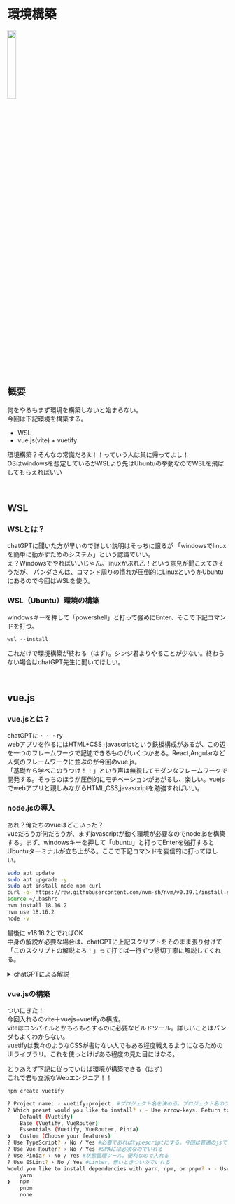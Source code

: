 # 環境構築

<img src="/panda/markdownfile/vue/setup/setup.jpg" width="20%">

## 概要  

何をやるもまず環境を構築しないと始まらない。  
今回は下記環境を構築する。

- WSL
- vue.js(vite) + vuetify

環境構築？そんなの常識だろjk！！っていう人は巣に帰ってよし！  
OSはwindowsを想定しているがWSLより先はUbuntuの挙動なのでWSLを飛ばしてもらえればいい

<br />

## WSL

### WSLとは？

chatGPTに聞いた方が早いので詳しい説明はそっちに譲るが
「windowsでlinuxを簡単に動かすためのシステム」という認識でいい。  
え？Windowsでやればいいじゃん。linuxかぶれ乙！という意見が聞こえてきそうだが、
パンダさんは、コマンド周りの慣れが圧倒的にLinuxというかUbuntuにあるので今回はWSLを使う。  

### WSL（Ubuntu）環境の構築

windowsキーを押して「powershell」と打って強めにEnter、そこで下記コマンドを打つ。  
```posershell
wsl --install
```

これだけで環境構築が終わる（はず）。シンジ君よりやることが少ない。終わらない場合はchatGPT先生に聞いてほしい。

<br />

## vue.js

### vue.jsとは？

chatGPTに・・・ry  
webアプリを作るにはHTML+CSS+javascriptという鉄板構成があるが、この辺を一つのフレームワークで記述できるものがいくつかある。React,Angularなど人気のフレームワークに並ぶのが今回のvue.js。  
「基礎から学べこのうつけ！！」という声は無視してモダンなフレームワークで開発する。そっちのほうが圧倒的にモチベーションがあがるし、楽しい。vuejsでwebアプリと親しみながらHTML,CSS,javascriptを勉強すればいい。

### node.jsの導入

あれ？俺たちのvueはどこいった？  
vueだろうが何だろうが、まずjavascriptが動く環境が必要なのでnode.jsを構築する。まず、windowsキーを押して「ubuntu」と打ってEnterを強打するとUbuntuターミナルが立ち上がる。ここで下記コマンドを妄信的に打ってほしい。

```bash
sudo apt update
sudo apt upgrade -y
sudo apt install node npm curl
curl -o- https://raw.githubusercontent.com/nvm-sh/nvm/v0.39.1/install.sh | bash
source ~/.bashrc
nvm install 18.16.2
nvm use 18.16.2
node -v
```

最後に v18.16.2とでればOK  
中身の解説が必要な場合は、chatGPTに上記スクリプトをそのまま張り付けて「このスクリプトの解説よろ！」って打てば一行ずつ懇切丁寧に解説してくれる。

<details>
<summary>chatGPTによる解説</summary>
上記のスクリプトは、UbuntuやDebianなどのLinuxディストリビューションでNode.jsのバージョン18.16.2をインストールするためのコマンドです。以下にスクリプトの解説を行います：

1. `sudo apt update`
   このコマンドは、パッケージマネージャーであるAPTを使用して、システムのパッケージリストを更新します。これにより、最新のパッケージ情報が取得されます。

2. `sudo apt upgrade -y`
   このコマンドは、APTを使用してインストール済みのパッケージを最新のバージョンにアップグレードします。 `-y` オプションは、アップグレードの際に追加の確認を求めないようにします。

3. `sudo apt install node npm curl`
   このコマンドは、`node`、`npm`、および`curl`パッケージをインストールします。`node`はNode.jsランタイム、`npm`はNode.jsパッケージマネージャー、そして`curl`はコマンドラインからURLを取得するツールです。

4. `curl -o- https://raw.githubusercontent.com/nvm-sh/nvm/v0.39.1/install.sh | bash`
   このコマンドは、Node Version Manager（NVM）をインストールします。NVMは、Node.jsのバージョンを管理するためのツールであり、複数のNode.jsバージョンを簡単に切り替えることができます。

5. `source ~/.bashrc`
   `~/.bashrc` ファイルを読み込むコマンドです。NVMの設定は、`~/.bashrc` に追加されるため、このコマンドで設定を反映させます。

6. `nvm install 18.16.2`
   NVMを使用して、Node.jsのバージョン18.16.2をインストールします。

7. `nvm use 18.16.2`
   NVMを使用して、インストールしたNode.jsバージョン18.16.2を使用します。このコマンドにより、システム全体で使用するデフォルトのNode.jsバージョンが設定されます。

8. `node -v`
   `node`コマンドを使用して、現在のNode.jsバージョンを確認します。これにより、インストールされたNode.jsバージョンが18.16.2であることが確認できます。

これらのコマンドを順番に実行することで、Node.jsのバージョン18.16.2がインストールされ、使用可能になります。

</details>

### vue.jsの構築

ついにきた！  
今回入れるのvite＋vuejs+vuetifyの構成。  
viteはコンパイルとかもろもろするのに必要なビルドツール。詳しいことはパンダもよくわからない。  
vuetifyは我々のようなCSSが書けない人でもある程度戦えるようになるためのUIライブラリ。これを使っとけばある程度の見た目にはなる。  

とりあえず下記に従っていけば環境が構築できる（はず）  
これで君も立派なWebエンジニア！！

```bash
npm create vuetify

? Project name: › vuetify-project  #プロジェクト名を決める。プロジェクト名のフォルダが自動生成される
? Which preset would you like to install? › - Use arrow-keys. Return to submit. #構成を決めるここではcustomにする
    Default (Vuetify)
    Base (Vuetify, VueRouter)
    Essentials (Vuetify, VueRouter, Pinia)
❯   Custom (Choose your features)
? Use TypeScript? › No / Yes #必要であればtypescriptにする。今回は普通のjsで作る
? Use Vue Router? › No / Yes #SPAには必須なのでいれる
? Use Pinia? › No / Yes #状態管理ツール。便利なので入れる
? Use ESLint? › No / Yes #Linter。無いときついのでいれる
Would you like to install dependencies with yarn, npm, or pnpm? › - Use arrow-keys. Return to submit. #npmが幸せだと思う
    yarn
❯   npm
    pnpm
    none

```